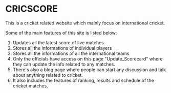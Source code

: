 # CRICSCORE
This is a cricket related website which mainly focus on international cricket.

Some of the main features of this site is listed below:
1. Updates all the latest score of live matches
2. Stores all the informations of individual players
3. Stores all the informations of all the international teams
4. Only the officials have access on this page "Update_Scorecard" where they can update the info related to any matches.
5. There's also a blog page where people can start any discussion and talk about anything related to cricket.
6. It also includes the features of ranking, results and schedule of the cricket matches.
